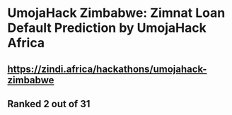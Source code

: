 # UmojaHack Zimbabwe: Zimnat Loan Default Prediction by UmojaHack Africa
## https://zindi.africa/hackathons/umojahack-zimbabwe

## Ranked 2 out of 31

